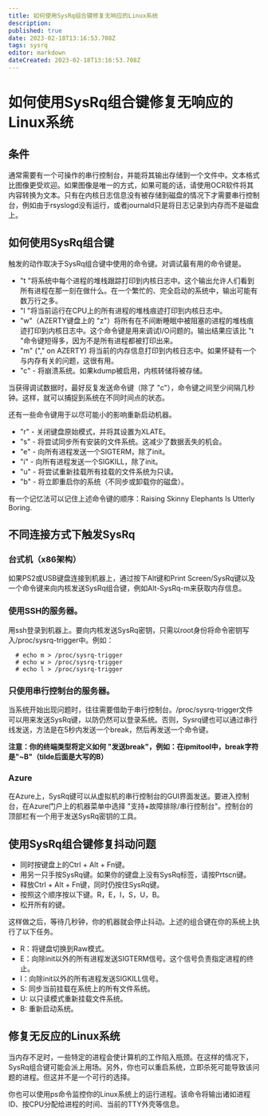 ```yaml
---
title: 如何使用SysRq组合键修复无响应的Linux系统
description: 
published: true
date: 2023-02-18T13:16:53.708Z
tags: sysrq
editor: markdown
dateCreated: 2023-02-18T13:16:53.708Z
---
```


# 如何使用SysRq组合键修复无响应的Linux系统

## 条件

通常需要有一个可操作的串行控制台，并能将其输出存储到一个文件中。文本格式比图像更受欢迎。如果图像是唯一的方式，如果可能的话，请使用OCR软件将其内容转换为文本。只有在内核日志信息没有被存储到磁盘的情况下才需要串行控制台，例如由于rsyslogd没有运行，或者journald只是将日志记录到内存而不是磁盘上。

## 如何使用SysRq组合键

触发的动作取决于SysRq组合键中使用的命令键。对调试最有用的命令键是。

- "t "将系统中每个进程的堆栈跟踪打印到内核日志中。这个输出允许人们看到所有进程在那一刻在做什么。在一个繁忙的、完全启动的系统中，输出可能有数万行之多。
- "l "将当前运行在CPU上的所有进程的堆栈痕迹打印到内核日志中。
- "w"（AZERTY键盘上的 "z"）将所有在不间断睡眠中被阻塞的进程的堆栈痕迹打印到内核日志中。这个命令键是用来调试I/O问题的。输出结果应该比 "t "命令键短得多，因为不是所有进程都被打印出来。
- "m" ("," on AZERTY) 将当前的内存信息打印到内核日志中。如果怀疑有一个与内存有关的问题，这很有用。
- "c" - 将崩溃系统。如果kdump被启用，内核转储将被存储。

当获得调试数据时，最好反复发送命令键（除了 "c"），命令键之间至少间隔几秒钟。这样，就可以捕捉到系统在不同时间点的状态。

还有一些命令键用于以尽可能小的影响重新启动机器。

- "r" - 关闭键盘原始模式，并将其设置为XLATE。
- "s" - 将尝试同步所有安装的文件系统。这减少了数据丢失的机会。
- "e" - 向所有进程发送一个SIGTERM，除了init。
- "i" - 向所有进程发送一个SIGKILL，除了init。
- "u" - 将尝试重新挂载所有挂载的文件系统为只读。
- "b" - 将立即重启你的系统（不同步或卸载你的磁盘）。

有一个记忆法可以记住上述命令键的顺序：Raising Skinny Elephants Is Utterly Boring.

## 不同连接方式下触发SysRq

### 台式机（x86架构）

如果PS2或USB键盘连接到机器上，通过按下Alt键和Print Screen/SysRq键以及一个命令键来向内核发送SysRq组合键，例如Alt-SysRq-m来获取内存信息。

### 使用SSH的服务器。

用ssh登录到机器上。要向内核发送SysRq密钥，只需以root身份将命令密钥写入/proc/sysrq-trigger中。例如：

```
  # echo m > /proc/sysrq-trigger
  # echo w > /proc/sysrq-trigger
  # echo l > /proc/sysrq-trigger
```

### 只使用串行控制台的服务器。

当系统开始出现问题时，往往需要借助于串行控制台。/proc/sysrq-trigger文件可以用来发送SysRq键，以防仍然可以登录系统。否则，Sysrq键也可以通过串行线发送，方法是在5秒内发送一个break，然后再发送一个命令键。

**注意：你的终端类型将定义如何 "发送break"，例如：在ipmitool中，break字符是"~B"（tilde后面是大写的B）**

### Azure
在Azure上，SysRq键可以从虚拟机的串行控制台的GUI界面发送。要进入控制台，在Azure门户上的机器菜单中选择 "支持+故障排除/串行控制台"。控制台的顶部栏有一个用于发送SysRq密钥的工具。

## 使用SysRq组合键修复抖动问题

- 同时按键盘上的Ctrl + Alt + Fn键。
- 用另一只手按SysRq键。如果你的键盘上没有SysRq标签，请按Prtscn键。
- 释放Ctrl + Alt + Fn键，同时仍按住SysRq键。
- 按照这个顺序按以下键。R，E，I，S，U，B。
- 松开所有的键。

这样做之后，等待几秒钟，你的机器就会停止抖动。上述的组合键在你的系统上执行了以下任务。

- R：将键盘切换到Raw模式。
- E：向除init以外的所有进程发送SIGTERM信号。这个信号负责指定进程的终止。
- I：向除init以外的所有进程发送SIGKILL信号。
- S: 同步当前挂载在系统上的所有文件系统。
- U: 以只读模式重新挂载文件系统。
- B: 重新启动系统。

## 修复无反应的Linux系统

当内存不足时，一些特定的进程会使计算机的工作陷入瓶颈。在这样的情况下，SysRq组合键可能会派上用场。另外，你也可以重启系统，立即杀死可能导致该问题的进程。但这并不是一个可行的选择。

你也可以使用ps命令监控你的Linux系统上的运行进程。该命令将输出诸如进程ID、按CPU分配给进程的时间、当前的TTY外壳等信息。